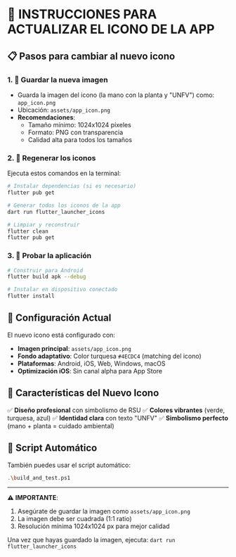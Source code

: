 # 🎨 INSTRUCCIONES PARA ACTUALIZAR EL ICONO DE LA APP

## 📋 Pasos para cambiar al nuevo icono

### 1. 💾 Guardar la nueva imagen
- Guarda la imagen del icono (la mano con la planta y "UNFV") como: `app_icon.png`
- Ubicación: `assets/app_icon.png`
- **Recomendaciones**:
  - Tamaño mínimo: 1024x1024 píxeles
  - Formato: PNG con transparencia
  - Calidad alta para todos los tamaños

### 2. 🔄 Regenerar los iconos
Ejecuta estos comandos en la terminal:

```bash
# Instalar dependencias (si es necesario)
flutter pub get

# Generar todos los iconos de la app
dart run flutter_launcher_icons

# Limpiar y reconstruir
flutter clean
flutter pub get
```

### 3. 🚀 Probar la aplicación
```bash
# Construir para Android
flutter build apk --debug

# Instalar en dispositivo conectado
flutter install
```

## 🎯 Configuración Actual

El nuevo icono está configurado con:
- **Imagen principal**: `assets/app_icon.png`
- **Fondo adaptativo**: Color turquesa `#4ECDC4` (matching del icono)
- **Plataformas**: Android, iOS, Web, Windows, macOS
- **Optimización iOS**: Sin canal alpha para App Store

## 📱 Características del Nuevo Icono

✅ **Diseño profesional** con simbolismo de RSU
✅ **Colores vibrantes** (verde, turquesa, azul)
✅ **Identidad clara** con texto "UNFV"
✅ **Simbolismo perfecto** (mano + planta = cuidado ambiental)

## 🔧 Script Automático

También puedes usar el script automático:
```bash
.\build_and_test.ps1
```

---

⚠️ **IMPORTANTE**: 
1. Asegúrate de guardar la imagen como `assets/app_icon.png`
2. La imagen debe ser cuadrada (1:1 ratio)
3. Resolución mínima 1024x1024 px para mejor calidad

Una vez que hayas guardado la imagen, ejecuta:
`dart run flutter_launcher_icons`
